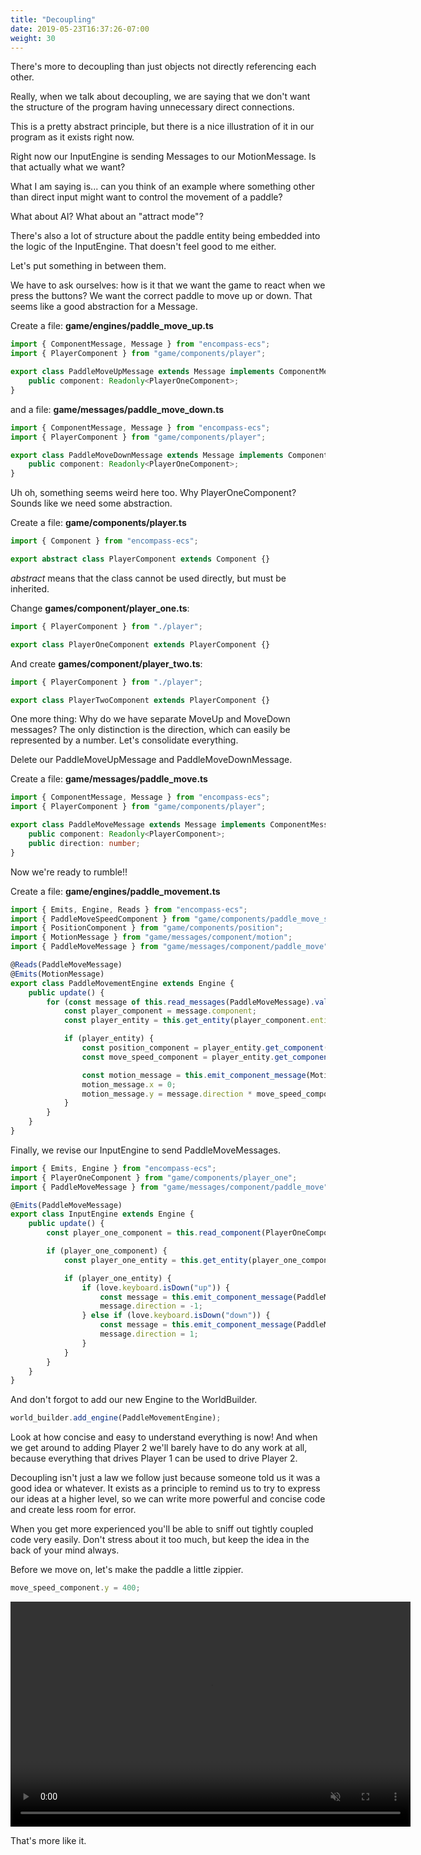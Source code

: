 ```yaml
---
title: "Decoupling"
date: 2019-05-23T16:37:26-07:00
weight: 30
---
```


There's more to decoupling than just objects not directly referencing each other.

Really, when we talk about decoupling, we are saying that we don't want the structure of the program having unnecessary direct connections.

This is a pretty abstract principle, but there is a nice illustration of it in our program as it exists right now.

Right now our InputEngine is sending Messages to our MotionMessage. Is that actually what we want?

What I am saying is... can you think of an example where something other than direct input might want to control the movement of a paddle?

What about AI? What about an "attract mode"?

There's also a lot of structure about the paddle entity being embedded into the logic of the InputEngine. That doesn't feel good to me either.

Let's put something in between them.

We have to ask ourselves: how is it that we want the game to react when we press the buttons? We want the correct paddle to move up or down. That seems like a good abstraction for a Message.

Create a file: **game/engines/paddle_move_up.ts**

```ts
import { ComponentMessage, Message } from "encompass-ecs";
import { PlayerComponent } from "game/components/player";

export class PaddleMoveUpMessage extends Message implements ComponentMessage {
    public component: Readonly<PlayerOneComponent>;
}
```

and a file: **game/messages/paddle_move_down.ts**

```ts
import { ComponentMessage, Message } from "encompass-ecs";
import { PlayerComponent } from "game/components/player";

export class PaddleMoveDownMessage extends Message implements ComponentMessage {
    public component: Readonly<PlayerOneComponent>;
}
```

Uh oh, something seems weird here too. Why PlayerOneComponent? Sounds like we need some abstraction.

Create a file: **game/components/player.ts**

```ts
import { Component } from "encompass-ecs";

export abstract class PlayerComponent extends Component {}
```

*abstract* means that the class cannot be used directly, but must be inherited.

Change **games/component/player_one.ts**:

```ts
import { PlayerComponent } from "./player";

export class PlayerOneComponent extends PlayerComponent {}
```

And create **games/component/player_two.ts**:

```ts
import { PlayerComponent } from "./player";

export class PlayerTwoComponent extends PlayerComponent {}
```

One more thing: Why do we have separate MoveUp and MoveDown messages? The only distinction is the direction, which can easily be represented by a number. Let's consolidate everything.

Delete our PaddleMoveUpMessage and PaddleMoveDownMessage.

Create a file: **game/messages/paddle_move.ts**

```ts
import { ComponentMessage, Message } from "encompass-ecs";
import { PlayerComponent } from "game/components/player";

export class PaddleMoveMessage extends Message implements ComponentMessage {
    public component: Readonly<PlayerComponent>;
    public direction: number;
}
```

Now we're ready to rumble!!

Create a file: **game/engines/paddle_movement.ts**

```ts
import { Emits, Engine, Reads } from "encompass-ecs";
import { PaddleMoveSpeedComponent } from "game/components/paddle_move_speed";
import { PositionComponent } from "game/components/position";
import { MotionMessage } from "game/messages/component/motion";
import { PaddleMoveMessage } from "game/messages/component/paddle_move";

@Reads(PaddleMoveMessage)
@Emits(MotionMessage)
export class PaddleMovementEngine extends Engine {
    public update() {
        for (const message of this.read_messages(PaddleMoveMessage).values()) {
            const player_component = message.component;
            const player_entity = this.get_entity(player_component.entity_id);

            if (player_entity) {
                const position_component = player_entity.get_component(PositionComponent);
                const move_speed_component = player_entity.get_component(PaddleMoveSpeedComponent);

                const motion_message = this.emit_component_message(MotionMessage, position_component);
                motion_message.x = 0;
                motion_message.y = message.direction * move_speed_component.y;
            }
        }
    }
}
```

Finally, we revise our InputEngine to send PaddleMoveMessages.

```ts
import { Emits, Engine } from "encompass-ecs";
import { PlayerOneComponent } from "game/components/player_one";
import { PaddleMoveMessage } from "game/messages/component/paddle_move";

@Emits(PaddleMoveMessage)
export class InputEngine extends Engine {
    public update() {
        const player_one_component = this.read_component(PlayerOneComponent);

        if (player_one_component) {
            const player_one_entity = this.get_entity(player_one_component.entity_id);

            if (player_one_entity) {
                if (love.keyboard.isDown("up")) {
                    const message = this.emit_component_message(PaddleMoveMessage, player_one_component);
                    message.direction = -1;
                } else if (love.keyboard.isDown("down")) {
                    const message = this.emit_component_message(PaddleMoveMessage, player_one_component);
                    message.direction = 1;
                }
            }
        }
    }
}
```

And don't forgot to add our new Engine to the WorldBuilder.

```ts
world_builder.add_engine(PaddleMovementEngine);
```

Look at how concise and easy to understand everything is now! And when we get around to adding Player 2 we'll barely have to do any work at all, because everything that drives Player 1 can be used to drive Player 2.

Decoupling isn't just a law we follow just because someone told us it was a good idea or whatever. It exists as a principle to remind us to try to express our ideas at a higher level, so we can write more powerful and concise code and create less room for error.

When you get more experienced you'll be able to sniff out tightly coupled code very easily. Don't stress about it too much, but keep the idea in the back of your mind always.

Before we move on, let's make the paddle a little zippier.

```ts
move_speed_component.y = 400;
```

<video width="640" height="360" autoplay="autoplay" muted="muted" loop="loop" style="display: block; margin: 0 auto; width: 640;">
    <source src="/images/better_paddle.webm" type="video/webm">
</video>

That's more like it.

